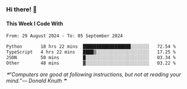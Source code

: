 ### Hi there! 👋

#### This Week I Code With
<!--START_SECTION:waka-->

```txt
From: 29 August 2024 - To: 05 September 2024

Python       18 hrs 22 mins  ██████████████████░░░░░░░   72.54 %
TypeScript   4 hrs 22 mins   ████▒░░░░░░░░░░░░░░░░░░░░   17.25 %
JSON         50 mins         █░░░░░░░░░░░░░░░░░░░░░░░░   03.34 %
Other        48 mins         ▓░░░░░░░░░░░░░░░░░░░░░░░░   03.22 %
```

<!--END_SECTION:waka-->

<!--STARTS_HERE_QUOTE_README-->
<i>❝“Computers are good at following instructions, but not at reading your mind.”— Donald Knuth   ❞</i>
<!--ENDS_HERE_QUOTE_README-->

